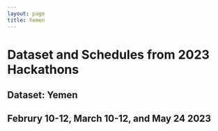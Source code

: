 ```yaml
---
layout: page
title: Yemen
---
```


# Dataset and Schedules from 2023 Hackathons
## Dataset: Yemen
## Februry 10-12, March 10-12, and May 24 2023 
